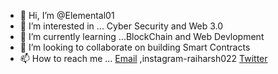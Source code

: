 - 👋 Hi, I’m @Elemental01
- 👀 I’m interested in ... Cyber Security and Web 3.0
- 🌱 I’m currently learning ...BlockChain and Web Devlopment 
- 💞️ I’m looking to collaborate on building Smart Contracts 
- 📫 How to reach me ... [Email](raiharsh022@gmail.com) ,instagram-raiharsh022 [Twitter](https://twitter.com/itsElemental01?t=wa3nNcJbtZvUjSKx3ga1ZQ&s=08)

<!---
Elemental01/Elemental01 is a ✨ special ✨ repository because its `README.md` (this file) appears on your GitHub profile.
You can click the Preview link to take a look at your changes.
--->
